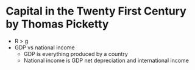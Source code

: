 
# Capital in the Twenty First Century by Thomas Picketty

* R > g
* GDP vs national income
    * GDP is everything produced by a country
    * National income is GDP net depreciation and international income 



